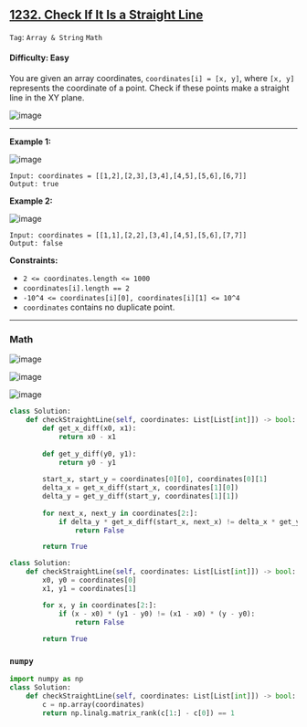 ## [1232. Check If It Is a Straight Line](https://leetcode.com/problems/check-if-it-is-a-straight-line/)

```Tag```: ```Array & String``` ```Math```

#### Difficulty: Easy

You are given an array coordinates, ```coordinates[i] = [x, y]```, where ```[x, y]``` represents the coordinate of a point. Check if these points make a straight line in the XY plane.

![image](https://github.com/quananhle/Python/assets/35042430/641ea729-1bfc-4354-a3e5-e83fc07baec2)

---

__Example 1:__

![image](https://assets.leetcode.com/uploads/2019/10/15/untitled-diagram-2.jpg)
```
Input: coordinates = [[1,2],[2,3],[3,4],[4,5],[5,6],[6,7]]
Output: true
```

__Example 2:__

![image](https://assets.leetcode.com/uploads/2019/10/09/untitled-diagram-1.jpg)
```
Input: coordinates = [[1,1],[2,2],[3,4],[4,5],[5,6],[7,7]]
Output: false
```

__Constraints:__

- ```2 <= coordinates.length <= 1000```
- ```coordinates[i].length == 2```
- ```-10^4 <= coordinates[i][0], coordinates[i][1] <= 10^4```
- ```coordinates``` contains no duplicate point.

---

### Math

![image](https://github.com/quananhle/Python/assets/35042430/3fb70d93-001d-4a9c-97ab-283184d2cd9c)

![image](https://leetcode.com/problems/check-if-it-is-a-straight-line/Figures/1232/1232A.png)

![image](https://github.com/quananhle/Python/assets/35042430/51ebf320-28d5-43b7-a200-1bc587bd745f)

```Python
class Solution:
    def checkStraightLine(self, coordinates: List[List[int]]) -> bool:
        def get_x_diff(x0, x1):
            return x0 - x1
        
        def get_y_diff(y0, y1):
            return y0 - y1
        
        start_x, start_y = coordinates[0][0], coordinates[0][1]
        delta_x = get_x_diff(start_x, coordinates[1][0])
        delta_y = get_y_diff(start_y, coordinates[1][1])
        
        for next_x, next_y in coordinates[2:]:
            if delta_y * get_x_diff(start_x, next_x) != delta_x * get_y_diff(start_y, next_y):
                return False

        return True
```

```Python
class Solution:
    def checkStraightLine(self, coordinates: List[List[int]]) -> bool:
        x0, y0 = coordinates[0]
        x1, y1 = coordinates[1]

        for x, y in coordinates[2:]:
            if (x - x0) * (y1 - y0) != (x1 - x0) * (y - y0):
                return False
            
        return True
```

### ```numpy```

```Python
import numpy as np
class Solution:
    def checkStraightLine(self, coordinates: List[List[int]]) -> bool:
        c = np.array(coordinates)
        return np.linalg.matrix_rank(c[1:] - c[0]) == 1
```
